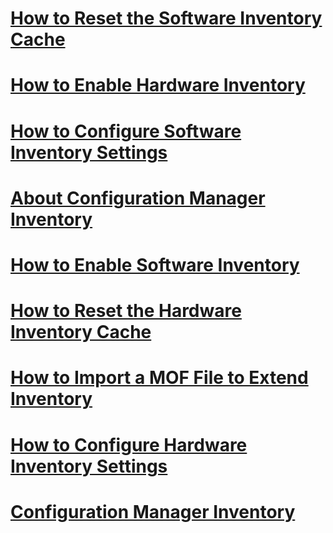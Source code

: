 # [How to Reset the Software Inventory Cache](how-to-reset-the-software-inventory-cache.md)
# [How to Enable Hardware Inventory](how-to-enable-hardware-inventory.md)
# [How to Configure Software Inventory Settings](how-to-configure-software-inventory-settings.md)
# [About Configuration Manager Inventory](about-configuration-manager-inventory.md)
# [How to Enable Software Inventory](how-to-enable-software-inventory.md)
# [How to Reset the Hardware Inventory Cache](how-to-reset-the-hardware-inventory-cache.md)
# [How to Import a MOF File to Extend Inventory](how-to-import-a-mof-file-to-extend-inventory.md)
# [How to Configure Hardware Inventory Settings](how-to-configure-hardware-inventory-settings.md)
# [Configuration Manager Inventory](inventory.md)
